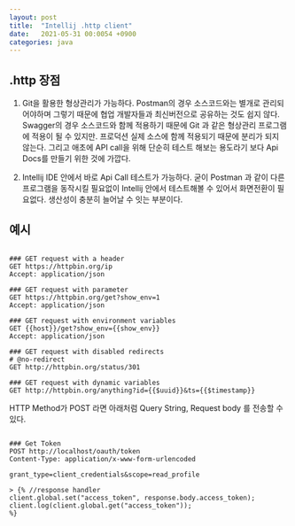 ```yaml
---
layout: post
title:  "Intellij .http client"
date:   2021-05-31 00:0054 +0900
categories: java
---
```


## .http 장점

1. Git을 활용한 형상관리가 가능하다.
    Postman의 경우 소스코드와는 별개로 관리되어야하며 그렇기 때문에 협업 개발자들과 최신버전으로 공유하는 것도 쉽지 않다.
    Swagger의 경우 소스코드와 함께 적용하기 때문에 Git 과 같은 형상관리 프로그램에 적용이 될 수 있지만. 프로덕션 실제 소스에 함께 적용되기 때문에 분리가 되지 않는다.
    그리고 애초에 API call을 위해 단순히 테스트 해보는 용도라기 보다 Api Docs를 만들기 위한 것에 가깝다.

2. Intellij IDE 안에서 바로 Api Call 테스트가 가능하다.
    굳이 Postman 과 같이 다른 프로그램을 동작시킬 필요없이 Intellij 안에서 테스트해볼 수 있어서 화면전환이 필요없다.
    생산성이 충분히 늘어날 수 잇는 부분이다.


## 예시

```

### GET request with a header
GET https://httpbin.org/ip
Accept: application/json

### GET request with parameter
GET https://httpbin.org/get?show_env=1
Accept: application/json

### GET request with environment variables
GET {{host}}/get?show_env={{show_env}}
Accept: application/json

### GET request with disabled redirects
# @no-redirect
GET http://httpbin.org/status/301

### GET request with dynamic variables
GET http://httpbin.org/anything?id={{$uuid}}&ts={{$timestamp}}

```

HTTP Method가 POST 라면 아래처럼 Query String, Request body 를 전송할 수 있다.

```

### Get Token
POST http://localhost/oauth/token
Content-Type: application/x-www-form-urlencoded

grant_type=client_credentials&scope=read_profile

> {% //response handler
client.global.set("access_token", response.body.access_token);
client.log(client.global.get("access_token"));
%}

```